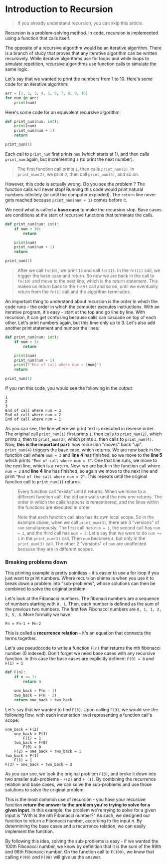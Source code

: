 # Introduction to Recursion

> If you already understand recursion, you can skip this article.

Recursion is a problem-solving method. In code, recursion is implemented using a function that calls itself.

The opposite of a recursive algorithm would be an iterative algorithm. There is a branch of study that proves that 
any iterative algorithm can be written recursively. While iterative algorithms use for loops and while loops to 
simulate repetition, recursive algorithms use function calls to simulate the same logic.

Let's say that we wanted to print the numbers from 1 to 10. Here's some code for an iterative algorithm:
```python
arr = [1, 2, 3, 4, 5, 6, 7, 8, 9, 10]
for num in arr:
    print(num)
```

Here's some code for an equivalent recursive algorithm:
```python
def print_num(num: int):
    print(num)
    print_num(num + 1)
    return

print_num(1)
```

Each call to `print_num` first prints `num` (which starts at 1), and then calls `print_num` again, but incrementing 
`i` (to print the next number).
> The first function call prints `1`, then calls `print_num(2)`. In `print_num(2)`, we print `2`, then call 
> `print_num(3)`, and so on.

However, this code is actually wrong. Do you see the problem ? The function calls will never stop! Running this code 
would print natural numbers infinitely (or until the computer exploded). The `return` line never gets reached 
because `print_num(num + 1)` comes before it.

We need what is called a **base case** to make the recursion stop. Base cases are conditions at the start of 
recursive functions that terminate the calls.
```python
def print_num(num: int):
    if num > 10:
        return

    print(num)
    print_num(num + 1)
    return

print_num(1)
```

> After we call `fn(10)`, we print `10` and call `fn(11)`. In the `fn(11)` call, we trigger the base case and return. So now 
> we are back in the call to `fn(10)` and move to the next line, which is the return statement. This makes us return 
> back to the `fn(9)` call and so on, until we eventually return from the `fn(1)` call and the algorithm terminates.

An important thing to understand about recursion is the order in which the code runs - the order in which the 
computer executes instructions. With an iterative program, it's easy - start at the top and go line by line. With 
recursion, it can get confusing because calls can cascade on top of each other. Let's print numbers again, but this 
time only up to 3. Let's also add another print statement and number the lines:
```python
def print_num(num: int):
    if num > 3:
        return

    print(num)
    print_num(num + 1)
    print(f"End of call where num = {num}")
    return

print_num(1)
```

If you ran this code, you would see the following in the output:
```text
1
2
3
End of call where num = 3
End of call where num = 2
End of call where num = 1
```

As you can see, the line where we print text is executed in reverse order. The original call `print_num(1)` first 
prints `1`, then calls to `print_num(2)`, which prints `2`, then to `print_num(3)`, which prints `3`. then calls to 
`print_num(4)`. Now, **this is the important part**: how recursion "moves" back "up". `print_num(4)` triggers the 
base case, which returns. We are now back in the function call where `num = 3` and **line 4** has finished, so we 
move to the **line 5** which prints `"End of call where num = 3"`. One that line runs, we move to the next line, 
which is a `return`. Now, we are back in the function call where `num = 2` and **line 4** line has finished, so 
again we move to the next line and print `"End of the call where num = 2"`. This repeats until the original 
function call to `print_num(1)` returns.

> Every function call "exists" until it returns. When we move to a different function call, the old one waits until 
> the new one returns. The order in which the calls happens is remembered, and the lines within the functions are 
> executed in order
> 
> Note that each function call also has its own local scope. So in the example above, when we call `print_num(3)`, 
> there are 3 "versions" of `num` simultaneously. The first call has `num = 1`, the second call has `num = 2`, and 
> the third call has `num = 3`. Let's say that we were to do `num += 1` in the `print_num(3)` call. Then `num` 
> becomes `4`, but only in the `print_num(3)` call. The other 2 "versions" of `num` are unaffected because they are 
> in different scopes.

### Breaking problems down

This printing example is pretty pointless - it's easier to use a for loop if you just want to print numbers. Where 
recursion shines is when you use it to break down a problem into "sub-problems", whose solutions can then be combined 
to solve the original problem.

Let's look at the Fibonacci numbers. The fibonaci numbers are a sequence of numbers starting with `0, 1`. Then, each 
number is defined as the sum of the previous two numbers. The first few Fibonacci numbers are `0, 1, 1, 2, 3, 5, 8`. 
More formally we have
```text
Fn = Fn-1 + Fn-2
```

This is called a **recurrence relation** - it's an equation that connects the terms together.

Let's use pseudocode to write a function `F(n)` that returns the nth fibonacci number (0 indexed). Don't forget we 
need base cases with any recursive function. In this case the base cases are explicitly defined:
`F(0) = 0` and `F(1) = 1`
```python
def F(n):
    if n <= 1:
        return n

    one_back = F(n - 1)
    two_back = F(n - 2)
    return one_back + two_back
```

Let's say that we wanted to find `F(3)`. Upon calling `F(3)`, we would see the following flow, with each indentation 
level representing a function call's scope:
```text
one_back = F(2)
    one_back = F(1)
        F(1) = 1
    two_back = F(0)
        F(0) = 0
    F(2) = one_back + two_back = 1
two_back = F(1)
    F(1) = 1
F(3) = one_back + two_back = 2
```

As you can see, we took the original problem `F(3)`, and broke it down into two smaller sub-problems - `F(2)` and `F
(1)`. By combining the recurrence relation and base cases, we can solve the sub-problems and use those solutions to 
solve the original problem.

This is the most common use of recursion - you have your recursive function **return the answer to the problem you're 
trying to solve for a given input**. In this example, the problem we're trying to solve for a given input is "With 
is the nth Fibonacci number?" As such, we designed our function to return a Fibonacci number, according to the input 
_n_. By determining the base cases and a recurrence relation, we can easily implement the function.

By following this idea, solving the sub-problems is easy - if we wanted the 100th Fibonacci number, we know by 
definition that it is the sum of the 99th and 98th Fibonacci number. On the function call to `F(100)`, we know that 
calling `F(99)` and `F(98)` will give us the answer.